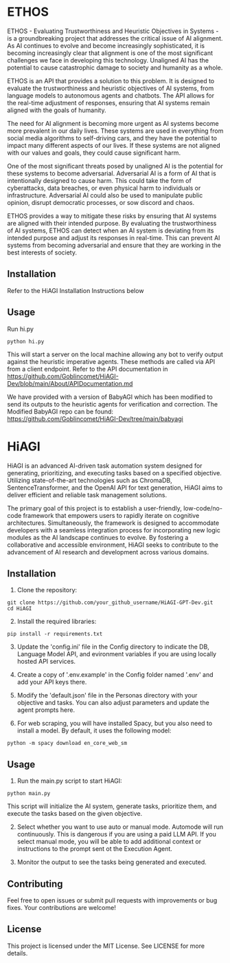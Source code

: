 # ETHOS
ETHOS - Evaluating Trustworthiness and Heuristic Objectives in Systems - is a groundbreaking project that addresses the critical issue of AI alignment. As AI continues to evolve and become increasingly sophisticated, it is becoming increasingly clear that alignment is one of the most significant challenges we face in developing this technology. Unaligned AI has the potential to cause catastrophic damage to society and humanity as a whole.

ETHOS is an API that provides a solution to this problem. It is designed to evaluate the trustworthiness and heuristic objectives of AI systems, from language models to autonomous agents and chatbots. The API allows for the real-time adjustment of responses, ensuring that AI systems remain aligned with the goals of humanity.

The need for AI alignment is becoming more urgent as AI systems become more prevalent in our daily lives. These systems are used in everything from social media algorithms to self-driving cars, and they have the potential to impact many different aspects of our lives. If these systems are not aligned with our values and goals, they could cause significant harm.

One of the most significant threats posed by unaligned AI is the potential for these systems to become adversarial. Adversarial AI is a form of AI that is intentionally designed to cause harm. This could take the form of cyberattacks, data breaches, or even physical harm to individuals or infrastructure. Adversarial AI could also be used to manipulate public opinion, disrupt democratic processes, or sow discord and chaos.

ETHOS provides a way to mitigate these risks by ensuring that AI systems are aligned with their intended purpose. By evaluating the trustworthiness of AI systems, ETHOS can detect when an AI system is deviating from its intended purpose and adjust its responses in real-time. This can prevent AI systems from becoming adversarial and ensure that they are working in the best interests of society.

## Installation
Refer to the HiAGI Installation Instructions below

## Usage
Run hi.py

```
python hi.py
```

This will start a server on the local machine allowing any bot to verify output against the heuristic imperative agents. These methods are called via API from a client endpoint. Refer to the API documentation in https://github.com/Goblincomet/HiAGI-Dev/blob/main/About/APIDocumentation.md

We have provided with a version of BabyAGI which has been modified to send its outputs to the heuristic agents for verification and correction. The Modified BabyAGI repo can be found: https://github.com/Goblincomet/HiAGI-Dev/tree/main/babyagi

# HiAGI
HiAGI is an advanced AI-driven task automation system designed for generating, prioritizing, and executing tasks based on a specified objective. Utilizing state-of-the-art technologies such as ChromaDB, SentenceTransformer, and the OpenAI API for text generation, HiAGI aims to deliver efficient and reliable task management solutions.

The primary goal of this project is to establish a user-friendly, low-code/no-code framework that empowers users to rapidly iterate on cognitive architectures. Simultaneously, the framework is designed to accommodate developers with a seamless integration process for incorporating new logic modules as the AI landscape continues to evolve. By fostering a collaborative and accessible environment, HiAGI seeks to contribute to the advancement of AI research and development across various domains.

## Installation
1. Clone the repository:

```
git clone https://github.com/your_github_username/HiAGI-GPT-Dev.git
cd HiAGI
```

2. Install the required libraries:

```
pip install -r requirements.txt
```
3. Update the 'config.ini' file in the Config directory to indicate the DB, Language Model API, and evironment variables if you are using locally hosted API services.

4. Create a copy of '.env.example' in the Config folder named '.env' and add your API keys there.

5. Modify the 'default.json' file in the Personas directory with your objective and tasks. You can also adjust parameters and update the agent prompts here.

6. For web scraping, you will have installed Spacy, but you also need to install a model. By default, it uses the following model:

```
python -m spacy download en_core_web_sm 
```

## Usage
1. Run the main.py script to start HiAGI:

```
python main.py
```
This script will initialize the AI system, generate tasks, prioritize them, and execute the tasks based on the given objective.

2. Select whether you want to use auto or manual mode. Automode will run continuously. This is dangerous if you are using a paid LLM API. If you select manual mode, you will be able to add additional context or instructions to the prompt sent ot the Execution Agent.

3. Monitor the output to see the tasks being generated and executed.

## Contributing
Feel free to open issues or submit pull requests with improvements or bug fixes. Your contributions are welcome!

## License
This project is licensed under the MIT License. See LICENSE for more details.
